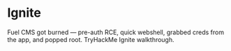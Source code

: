 # Ignite
Fuel CMS got burned — pre-auth RCE, quick webshell, grabbed creds from the app, and popped root. TryHackMe Ignite walkthrough.

